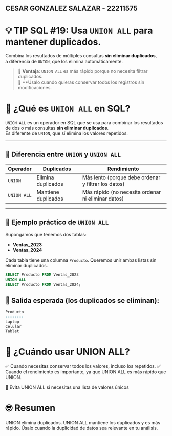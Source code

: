 ## CESAR GONZALEZ SALAZAR - 22211575 

# 💡 **TIP SQL #19:** Usa `UNION ALL` para mantener duplicados.  
Combina los resultados de múltiples consultas **sin eliminar duplicados**,  
a diferencia de `UNION`, que los elimina automáticamente.  

> 🔹 **Ventaja**: `UNION ALL` es más rápido porque no necesita filtrar duplicados.  
> 🔹 **Úsalo cuando quieras conservar todos los registros sin modificaciones.

# 🔹 ¿Qué es `UNION ALL` en SQL?
`UNION ALL` es un operador en SQL que se usa para combinar los resultados de dos o más consultas **sin eliminar duplicados**.  
Es diferente de `UNION`, que sí elimina los valores repetidos.

---

## 📌 Diferencia entre `UNION` y `UNION ALL`
| Operador  | Duplicados | Rendimiento |
|-----------|-----------|-------------|
| `UNION`     | Elimina duplicados | Más lento (porque debe ordenar y filtrar los datos) |
| `UNION ALL` | Mantiene duplicados | Más rápido (no necesita ordenar ni eliminar datos) |

---

## 📖 Ejemplo práctico de `UNION ALL`
Supongamos que tenemos dos tablas:  
- **Ventas_2023**
- **Ventas_2024**

Cada tabla tiene una columna `Producto`. Queremos unir ambas listas sin eliminar duplicados.

```sql
SELECT Producto FROM Ventas_2023
UNION ALL
SELECT Producto FROM Ventas_2024;

```
## 🔹 Salida esperada (los duplicados se eliminan):

```sql
Producto
--------
Laptop
Celular
Tablet
```

# 🚀 ¿Cuándo usar UNION ALL?
✅ Cuando necesitas conservar todos los valores, incluso los repetidos.
✅ Cuando el rendimiento es importante, ya que UNION ALL es más rápido que UNION.

🔴 Evita UNION ALL si necesitas una lista de valores únicos

# 🤓 Resumen
UNION elimina duplicados.
UNION ALL mantiene los duplicados y es más rápido.
Úsalo cuando la duplicidad de datos sea relevante en tu análisis.
